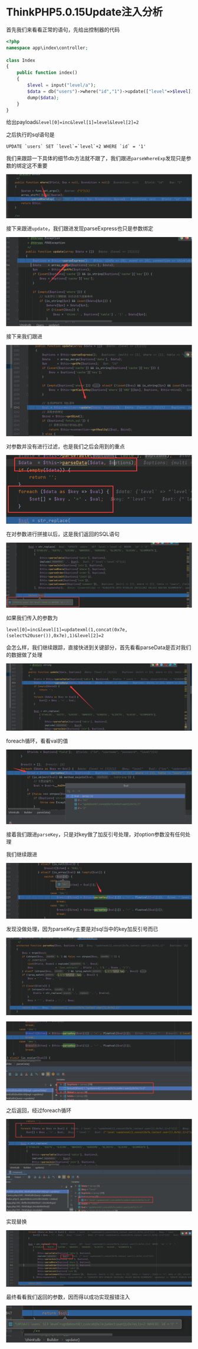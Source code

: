 # ThinkPHP5.0.15Update注入分析

首先我们来看看正常的语句，先给出控制器的代码

```php
<?php
namespace app\index\controller;

class Index
{
    public function index()
    {
        $level = input("level/a");
        $data = db("users")->where("id","1")->update(["level"=>$level]);
        dump($data);
    }
}
```

给出payload`&level[0]=inc&level[1]=level&level[2]=2`

之后执行的sql语句是

```mysql
UPDATE `users` SET `level`=`level`+2 WHERE `id` = '1' 
```

我们来跟踪一下具体的细节db方法就不跟了，我们跟进`parseWhereExp`发现只是参数的绑定这不重要

![](pic/1.png)

接下来跟进`update`，我们跟进发现parseExpress也只是参数绑定

![](pic/2.png)

接下来我们跟进

![](pic/3.png)

对参数并没有进行过滤，也是我们之后会用到的重点

![](pic/4.png)

在对参数进行拼接以后，这是我们返回的SQL语句

![](pic/5.png)

如果我们传入的参数为

```
level[0]=inc&level[1]=updatexml(1,concat(0x7e,(select%20user()),0x7e),1)&level[2]=2
```

会怎么样，我们继续跟踪，直接快进到关键部分，首先看看parseData是否对我们的数据做了处理

![](pic/6.png)

foreach循环，看看val的值

![](pic/7.png)

接着我们跟进`parseKey`，只是对key做了加反引号处理，对option参数没有任何处理

我们继续跟进

![](pic/8.png)

发现没做处理，因为parseKey主要是对sql当中的key加反引号而已

![](pic/9.png)

![](pic/10.png)

之后返回，经过foreach循环

![](pic/11.png)

实现替换

![](pic/13.png)

最终看看我们返回的参数，因而得以成功实现报错注入

![](pic/12.png)